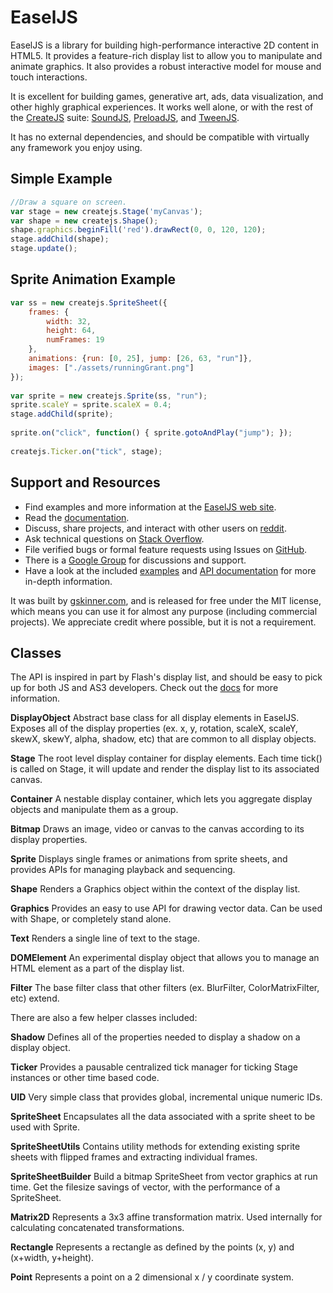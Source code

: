 # EaselJS

EaselJS is a library for building high-performance interactive 2D content in HTML5. It provides a feature-rich display list to allow you to manipulate and animate graphics. It also provides a robust interactive model for mouse and touch interactions.

It is excellent for building games, generative art, ads, data visualization, and other highly graphical experiences. It works well alone, or with the rest of the [CreateJS](http://createjs.com/) suite: [SoundJS](http://createjs.com/SoundJS), [PreloadJS](http://createjs.com/PreloadJS), and [TweenJS](http://createjs.com/TweenJS).

It has no external dependencies, and should be compatible with virtually any framework you enjoy using.

## Simple Example

```javascript
//Draw a square on screen.
var stage = new createjs.Stage('myCanvas');
var shape = new createjs.Shape();
shape.graphics.beginFill('red').drawRect(0, 0, 120, 120);
stage.addChild(shape);
stage.update();
```

## Sprite Animation Example
```javascript
var ss = new createjs.SpriteSheet({
	frames: {
		width: 32,
		height: 64,
		numFrames: 19
	},
	animations: {run: [0, 25], jump: [26, 63, "run"]},
	images: ["./assets/runningGrant.png"]
});
	
var sprite = new createjs.Sprite(ss, "run");
sprite.scaleY = sprite.scaleX = 0.4;
stage.addChild(sprite);
	
sprite.on("click", function() { sprite.gotoAndPlay("jump"); });
	
createjs.Ticker.on("tick", stage);
```

## Support and Resources
* Find examples and more information at the [EaselJS web site](http://easeljs.com/).
* Read the [documentation](http://createjs.com/docs/easeljs/).
* Discuss, share projects, and interact with other users on [reddit](http://www.reddit.com/r/createjs/).
* Ask technical questions on [Stack Overflow](http://stackoverflow.com/questions/tagged/easeljs).
* File verified bugs or formal feature requests using Issues on [GitHub](https://github.com/createjs/EaselJS/issues).
* There is a [Google Group](http://groups.google.com/group/createjs-discussion) for discussions and support.
* Have a look at the included [examples](https://github.com/CreateJS/EaselJS/tree/master/examples) and [API documentation](http://createjs.com/docs/easeljs/) for more in-depth information.

It was built by [gskinner.com](http://www.gskinner.com), and is released for free under the MIT license, which means you
can use it for almost any purpose (including commercial projects). We appreciate credit where possible, but it is not a requirement.


## Classes

The API is inspired in part by Flash's display list, and should be easy to pick up for both JS and AS3 developers. Check out the [docs](http://createjs.com/docs/easeljs/) for more information.

**DisplayObject**
Abstract base class for all display elements in EaselJS. Exposes all of the display properties (ex. x, y, rotation, scaleX, scaleY, skewX, skewY, alpha, shadow, etc) that are common to all display objects.

**Stage**
The root level display container for display elements. Each time tick() is called on Stage, it will update and render the display list to its associated canvas.

**Container**
A nestable display container, which lets you aggregate display objects and manipulate them as a group.

**Bitmap**
Draws an image, video or canvas to the canvas according to its display properties.

**Sprite**
Displays single frames or animations from sprite sheets, and provides APIs for managing playback and sequencing.

**Shape**
Renders a Graphics object within the context of the display list.

**Graphics**
Provides an easy to use API for drawing vector data. Can be used with Shape, or completely stand alone.

**Text**
Renders a single line of text to the stage.

**DOMElement**
An experimental display object that allows you to manage an HTML element as a part of the display list.

**Filter**
The base filter class that other filters (ex. BlurFilter, ColorMatrixFilter, etc) extend.


There are also a few helper classes included:

**Shadow**
Defines all of the properties needed to display a shadow on a display object.

**Ticker**
Provides a pausable centralized tick manager for ticking Stage instances or other time based code.

**UID**
Very simple class that provides global, incremental unique numeric IDs.

**SpriteSheet**
Encapsulates all the data associated with a sprite sheet to be used with Sprite.

**SpriteSheetUtils**
Contains utility methods for extending existing sprite sheets with flipped frames and extracting individual frames.

**SpriteSheetBuilder**
Build a bitmap SpriteSheet from vector graphics at run time. Get the filesize savings of vector, with the performance
of a SpriteSheet.

**Matrix2D**
Represents a 3x3 affine transformation matrix. Used internally for calculating concatenated transformations.

**Rectangle**
Represents a rectangle as defined by the points (x, y) and (x+width, y+height).

**Point**
Represents a point on a 2 dimensional x / y coordinate system.
